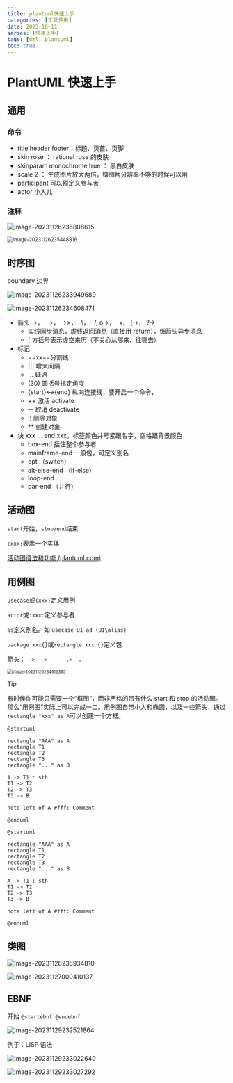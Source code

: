```yaml
---
title: plantuml快速上手
categories: [工具使用]
date: 2023-10-11
series: [快速上手]
tags: [uml, plantuml]
toc: true
---
```


# PlantUML 快速上手

## 通用

### 命令

- title header footer：标题、页首、页脚
- skin rose ： rational rose 的皮肤
- skinparam monochrome true ： 黑白皮肤
- scale 2 ： 生成图片放大两倍，嫌图片分辨率不够的时候可以用
- participant 可以预定义参与者
- actor 小人儿

### 注释

![image-20231126235808615](https://shuaikai-bucket0001.oss-cn-shanghai.aliyuncs.com/blog_img/image-20231126235808615.png)

<img src="https://shuaikai-bucket0001.oss-cn-shanghai.aliyuncs.com/blog_img/image-20231126235448816.png" alt="image-20231126235448816" style="zoom:80%;" />

## 时序图

boundary 边界

![image-20231126233949689](https://shuaikai-bucket0001.oss-cn-shanghai.aliyuncs.com/blog_img/image-20231126233949689.png)

![image-20231126234608471](https://shuaikai-bucket0001.oss-cn-shanghai.aliyuncs.com/blog_img/image-20231126234608471.png)

- 箭头 ->， -->， ->>， -\， -/, o->， -x， [->， ?->
  - 实线同步消息，虚线返回消息（直接用 return），细箭头异步消息
  - [ 方括号表示虚空来历（不关心从哪来、往哪去）
- 标记
  - \=\=xx\=\=分割线
  - ||| 增大间隔
  - ... 延迟
  - (30) 圆括号指定角度
  - {start}<->{end} 纵向连接线，要开启一个命令，
  - ++ 激活 activate
  - -- 取消 deactivate
  - !! 删除对象
  - \*\* 创建对象
- 块 xxx ... end xxx。标签颜色井号紧跟名字，空格跟背景颜色
  - box-end 括住整个参与者
  - mainframe-end 一般包，可定义别名
  - opt （switch）
  - alt-else-end （if-else）
  - loop-end
  - par-end （并行）

## 活动图

`start`开始，`stop/end`结束

`:xxx;`表示一个实体

[活动图语法和功能 (plantuml.com)](https://plantuml.com/zh/activity-diagram-beta)

## 用例图

`usecase`或`(xxx)`定义用例

`actor`或`:xxx:`定义参与者

`as`定义别名。如 `usecase U1 ad (U1\alias)`

`package xxx{}`或`rectangle xxx {}`定义包

箭头：`-->  ->  --  .>  ..`

<img src="https://shuaikai-bucket0001.oss-cn-shanghai.aliyuncs.com/blog_img/image-20231126234916395.png" alt="image-20231126234916395" style="zoom:67%;" />

> [!tip]
>
> 有时候你可能只需要一个“框图”，而非严格的带有什么 start 和 stop 的活动图。那么“用例图”实际上可以完成一二。用例图自带小人和椭圆，以及一些箭头，通过`rectangle "xxx" as A`可以创建一个方框。

```plaint-plantuml
@startuml

rectangle "AAA" as A
rectangle T1
rectangle T2
rectangle T3
rectangle "..." as B

A -> T1 : sth
T1 -> T2
T2 -> T3
T3 -> B

note left of A #fff: Comment

@enduml
```

```plantuml
@startuml

rectangle "AAA" as A
rectangle T1
rectangle T2
rectangle T3
rectangle "..." as B

A -> T1 : sth
T1 -> T2
T2 -> T3
T3 -> B

note left of A #fff: Comment

@enduml
```

## 类图

![image-20231126235934810](https://shuaikai-bucket0001.oss-cn-shanghai.aliyuncs.com/blog_img/image-20231126235934810.png)

![image-20231127000410137](https://shuaikai-bucket0001.oss-cn-shanghai.aliyuncs.com/blog_img/image-20231127000410137.png)

## EBNF

开始 `@startebnf @endebnf`

![image-20231129232521864](https://shuaikai-bucket0001.oss-cn-shanghai.aliyuncs.com/blog_img/image-20231129232521864.png)

例子：LISP 语法

![image-20231129233022640](https://shuaikai-bucket0001.oss-cn-shanghai.aliyuncs.com/blog_img/image-20231129233022640.png)

![image-20231129233027292](https://shuaikai-bucket0001.oss-cn-shanghai.aliyuncs.com/blog_img/image-20231129233027292.png)
